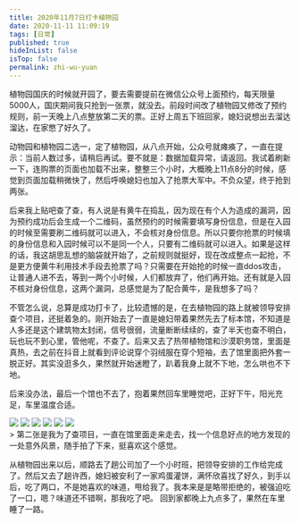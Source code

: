 ```yaml
---
title: 2020年11月7日打卡植物园
date: 2020-11-11 11:09:19
tags: [日常]
published: true
hideInList: false
isTop: false
permalink: zhi-wu-yuan
---
```

植物园国庆的时候就开园了，要去需要提前在微信公众号上面预约，每天限量5000人，国庆期间我只抢到一张票，就没去。前段时间改了植物园又修改了预约规则，前一天晚上八点整放第二天的票。正好上周五下班回家，媳妇说想出去溜达溜达，在家憋了好久了。

动物园和植物园二选一，定了植物园，从八点开始，公众号就瘫痪了，一直在提示：当前人数过多，请稍后再试。要不就是：数据加载异常，请返回。我试着刷新一下，连购票的页面也加载不出来，整整三个小时，大概晚上11点8分的时候，感觉到页面加载稍微快了，然后呼唤媳妇也加入了抢票大军中。不负众望，终于抢到两张。

后来我上贴吧查了查，有人说是有黄牛在捣乱，因为现在有个人为造成的漏洞，因为预约成功后会生成一个二维码，虽然预约的时候需要填写身份信息，但是在入园的时候至需要刷二维码就可以进入，不会核对身份信息。所以只要你抢票的时候填的身份信息和入园时候可以不是同一个人，只要有二维码就可以进入。如果是这样的话，我这胡思乱想的脑袋就开始了，之前规则就挺好，现在改成整点一起抢，不是更方便黄牛利用技术手段去抢票了吗？只需要在开始抢的时候一直ddos攻击，让普通人进不去，等到一两个小时候，人们都放弃了，他们再开始。还有就是入园不核对身份信息，这两个漏洞，总感觉是为了配合黄牛，是我想多了吗？

不管怎么说，总算是成功打卡了，比较遗憾的是，在去植物园的路上就被领导安排查个项目，还挺着急的。刚开始去了一直是媳妇带着果然先去了标本馆，不知道是人多还是这个建筑物太封闭，信号很弱，流量断断续续的，查了半天也查不明白，玩也玩不到心里，管他呢，不查了。后来又去了热带植物馆和沙漠职务馆，里面是真热，去之前在抖音上就看到评论说穿个羽绒服在穿个短袖，去了馆里面把外套一脱正好。其实没逛多久，果然就开始迷瞪了，趴着我身上就不下地，怎么哄也不下地。

后来没办法，最后一个馆也不去了，抱着果然回车里睡觉吧，正好下午，阳光充足，车里温度合适。

<div class="mdui-row-xs-2">
<img src="https://img.010316.xyz/usr/hugo/IMG_20201107_220715.jpg" class="mdui-col">
<img src="https://img.010316.xyz/usr/hugo/IMG_20201107_215134.jpg" class="mdui-col">
<img src="https://img.010316.xyz/usr/hugo/IMG_20201107_153036.jpg" class="mdui-col">
<img src="https://img.010316.xyz/usr/hugo/IMG_20201107_220342.jpg" class="mdui-col">
<img src="https://img.010316.xyz/usr/hugo/IMG_20201107_220237.jpg" class="mdui-col">
<img src="https://img.010316.xyz/usr/hugo/IMG_20201107_220601.jpg" class="mdui-col">
</div>
> 第二张是我为了查项目，一直在馆里面走来走去，找一个信息好点的地方发现的一处意外风景，随手拍了下来，挺喜欢这个感觉。

从植物园出来以后，顺路去了趟公司加了一个小时班，把领导安排的工作给完成了。然后又去了趟许西，媳妇被安利了一家鸡蛋灌饼，满怀欣喜找了好久，到手以后，吃了两口，不是她喜欢的味道，甩给我了。我本来是是略带拒绝的，被强迫吃了一口，嗯？味道还不错啊，那我吃了吧。
回到家都晚上九点多了，果然在车里睡了一路。

